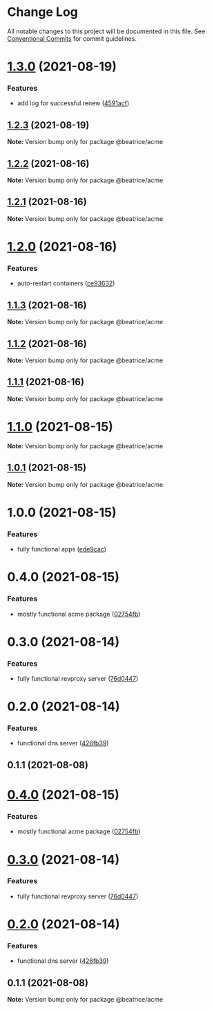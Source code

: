 # Change Log

All notable changes to this project will be documented in this file.
See [Conventional Commits](https://conventionalcommits.org) for commit guidelines.

# [1.3.0](https://github.com/eyzi/beatrice/compare/@beatrice/acme@1.2.3...@beatrice/acme@1.3.0) (2021-08-19)


### Features

* add log for successful renew ([4591acf](https://github.com/eyzi/beatrice/commit/4591acfdbf91fd45ed8f6dd267c207d4c2bf6932))





## [1.2.3](https://github.com/eyzi/beatrice/compare/@beatrice/acme@1.2.2...@beatrice/acme@1.2.3) (2021-08-19)

**Note:** Version bump only for package @beatrice/acme





## [1.2.2](https://github.com/eyzi/beatrice/compare/@beatrice/acme@1.2.1...@beatrice/acme@1.2.2) (2021-08-16)

**Note:** Version bump only for package @beatrice/acme





## [1.2.1](https://github.com/eyzi/beatrice/compare/@beatrice/acme@1.2.0...@beatrice/acme@1.2.1) (2021-08-16)

**Note:** Version bump only for package @beatrice/acme





# [1.2.0](https://github.com/eyzi/beatrice/compare/@beatrice/acme@1.1.3...@beatrice/acme@1.2.0) (2021-08-16)


### Features

* auto-restart containers ([ce93632](https://github.com/eyzi/beatrice/commit/ce93632891a17775196f821e0ea856fa68fc0e20))





## [1.1.3](https://github.com/eyzi/beatrice/compare/@beatrice/acme@1.1.2...@beatrice/acme@1.1.3) (2021-08-16)

**Note:** Version bump only for package @beatrice/acme





## [1.1.2](https://github.com/eyzi/beatrice/compare/@beatrice/acme@1.1.1...@beatrice/acme@1.1.2) (2021-08-16)

**Note:** Version bump only for package @beatrice/acme





## [1.1.1](https://github.com/eyzi/beatrice/compare/@beatrice/acme@1.1.0...@beatrice/acme@1.1.1) (2021-08-16)

**Note:** Version bump only for package @beatrice/acme





# [1.1.0](https://github.com/eyzi/beatrice/compare/@beatrice/acme@1.0.1...@beatrice/acme@1.1.0) (2021-08-15)

**Note:** Version bump only for package @beatrice/acme





## [1.0.1](https://github.com/eyzi/beatrice/compare/@beatrice/acme@1.0.0...@beatrice/acme@1.0.1) (2021-08-15)

**Note:** Version bump only for package @beatrice/acme





# 1.0.0 (2021-08-15)


### Features

* fully functional apps ([ede9cac](https://github.com/eyzi/beatrice/commit/ede9cacc10ec346828ad87f019efc7c7d50ac86f))



# 0.4.0 (2021-08-15)


### Features

* mostly functional acme package ([02754fb](https://github.com/eyzi/beatrice/commit/02754fb02eb76406d8334eab7245162357b05f8a))



# 0.3.0 (2021-08-14)


### Features

* fully functional revproxy server ([76d0447](https://github.com/eyzi/beatrice/commit/76d0447ae81bf4476a033d61bf9a383d5ff62dfb))



# 0.2.0 (2021-08-14)


### Features

* functional dns server ([426fb39](https://github.com/eyzi/beatrice/commit/426fb395b30adfd51179b89bbf4d37cc03585546))



## 0.1.1 (2021-08-08)





# [0.4.0](https://github.com/eyzi/beatrice/compare/v0.3.0...v0.4.0) (2021-08-15)


### Features

* mostly functional acme package ([02754fb](https://github.com/eyzi/beatrice/commit/02754fb02eb76406d8334eab7245162357b05f8a))





# [0.3.0](https://github.com/eyzi/beatrice/compare/v0.2.0...v0.3.0) (2021-08-14)


### Features

* fully functional revproxy server ([76d0447](https://github.com/eyzi/beatrice/commit/76d0447ae81bf4476a033d61bf9a383d5ff62dfb))





# [0.2.0](https://github.com/eyzi/beatrice/compare/v0.1.1...v0.2.0) (2021-08-14)


### Features

* functional dns server ([426fb39](https://github.com/eyzi/beatrice/commit/426fb395b30adfd51179b89bbf4d37cc03585546))





## 0.1.1 (2021-08-08)

**Note:** Version bump only for package @beatrice/acme
